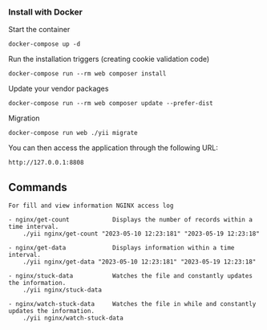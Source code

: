 

### Install with Docker

Start the container

    docker-compose up -d

Run the installation triggers (creating cookie validation code)

    docker-compose run --rm web composer install

Update your vendor packages

    docker-compose run --rm web composer update --prefer-dist


Migration

    docker-compose run web ./yii migrate
    
You can then access the application through the following URL:

    http://127.0.0.1:8808

Commands
-------------

    For fill and view information NGINX access log

    - nginx/get-count            Displays the number of records within a time interval.
        ./yii nginx/get-count "2023-05-10 12:23:181" "2023-05-19 12:23:18"

    - nginx/get-data             Displays information within a time interval.
        ./yii nginx/get-data "2023-05-10 12:23:181" "2023-05-19 12:23:18"

    - nginx/stuck-data           Watches the file and constantly updates the information.
        ./yii nginx/stuck-data

    - nginx/watch-stuck-data     Watches the file in while and constantly updates the information.
        ./yii nginx/watch-stuck-data
